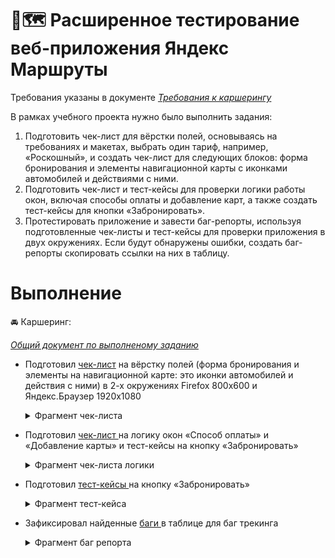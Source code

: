 # 📍🗺️ Расширенное тестирование веб-приложения Яндекс Маршруты
Требования указаны в документе
<a href="https://praktikum.notion.site/74dd6e68fda34387ac4d43137a601c6e">_Требования к каршерингу_</a>

В рамках учебного проекта нужно было выполнить задания:
1. Подготовить чек-лист для вёрстки полей, основываясь на требованиях и макетах, выбрать один тариф, например, «Роскошный», и создать чек-лист для следующих блоков: форма бронирования и элементы навигационной карты с иконками автомобилей и действиями с ними.
2. Подготовить чек-лист и тест-кейсы для проверки логики работы окон, включая способы оплаты и добавление карт, а также создать тест-кейсы для кнопки «Забронировать».
3. Протестировать приложение и завести баг-репорты, используя подготовленные чек-листы и тест-кейсы для проверки приложения в двух окружениях. Если будут обнаружены ошибки, создать баг-репорты скопировать ссылки на них в таблицу.

# Выполнение

🚘 Каршеринг:

<a href="https://docs.google.com/spreadsheets/d/1G6lTh8nCZ66TSfVdgbOr0ogLrji3ZkMbRo8QBP4V1n8/edit?usp=sharing">_Общий документ по выполненому заданию_</a> 
*  Подготовил <a href="https://docs.google.com/spreadsheets/d/1G6lTh8nCZ66TSfVdgbOr0ogLrji3ZkMbRo8QBP4V1n8/edit?gid=899462569#gid=899462569">чек-лист</a>  на вёрстку полей (форма бронирования и элементы на навигационной карте: это иконки автомобилей и действия с ними) в 2-х окружениях Firefox 800x600 и Яндекс.Браузер 1920x1080
  	<details>
  	       <summary>Фрагмент чек-листа</summary>
              
	![Описание изображения](https://github.com/Art8m1s/QA-YA-Rout-Web_Plus/blob/main/chelist.png)

  	</details>
* Подготовил <a href="https://docs.google.com/spreadsheets/d/1G6lTh8nCZ66TSfVdgbOr0ogLrji3ZkMbRo8QBP4V1n8/edit?gid=1540435533#gid=1540435533">чек-лист </a> на логику окон «Способ оплаты» и «Добавление карты» и тест-кейсы на кнопку «Забронировать»
 	<details>
  	       <summary>Фрагмент чек-листа логики</summary>
              
	![Описание изображения](https://github.com/Art8m1s/QA-YA-Rout-Web_Plus/blob/main/chelist2.png)
              
  	</details>
* Подготовил <a href="https://docs.google.com/spreadsheets/d/1G6lTh8nCZ66TSfVdgbOr0ogLrji3ZkMbRo8QBP4V1n8/edit?gid=1567345705#gid=1567345705">тест-кейсы </a> на кнопку «Забронировать»
 	<details>
  	       <summary>Фрагмент тест-кейса</summary>
              
	![Описание изображения](https://github.com/Art8m1s/QA-YA-Rout-Web_Plus/blob/main/chelist3.png)
  	</details>
* Зафиксировал найденные <a href="https://docs.google.com/spreadsheets/d/1G6lTh8nCZ66TSfVdgbOr0ogLrji3ZkMbRo8QBP4V1n8/edit?gid=977751969#gid=977751969">баги </a> в таблице для баг трекинга
 	<details>
  	       <summary>Фрагмент баг репорта</summary>
              
	![Описание изображения](https://github.com/Art8m1s/QA-YA-Rout-Web_Plus/blob/main/bugrep.png)
  	</details>
       

